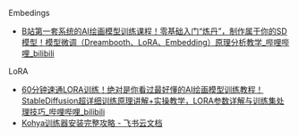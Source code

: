 
Embedings
- [B站第一套系统的AI绘画模型训练课程！零基础入门“炼丹”，制作属于你的SD模型！模型微调（Dreambooth、LoRA、Embedding）原理分析教学_哔哩哔哩_bilibili](https://www.bilibili.com/video/BV1TK411v7Jw/?spm_id_from=333.999.0.0&vd_source=ebf06d572d5366b5ef7bc5032fefb08d)

LoRA

- [60分钟速通LORA训练！绝对是你看过最好懂的AI绘画模型训练教程！StableDiffusion超详细训练原理讲解+实操教学，LORA参数详解与训练集处理技巧_哔哩哔哩_bilibili](https://www.bilibili.com/video/BV16e411e7Zx/?spm_id_from=333.788&vd_source=ebf06d572d5366b5ef7bc5032fefb08d)
- [Kohya训练器安装完整攻略 - 飞书云文档](https://gf66fxi6ji.feishu.cn/wiki/Q4EYwQl2riWw25kdN3hc5xuEnIe)